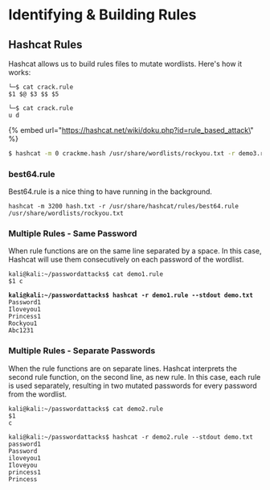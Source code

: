 # Identifying & Building Rules

## Hashcat Rules

Hashcat allows us to build rules files to mutate wordlists. Here's how it works:

```
└─$ cat crack.rule    
$1 $@ $3 $$ $5

└─$ cat crack.rule 
u d
```

{% embed url="https://hashcat.net/wiki/doku.php?id=rule_based_attack\" %}

```bash
$ hashcat -m 0 crackme.hash /usr/share/wordlists/rockyou.txt -r demo3.rule --force
```

### best64.rule

Best64.rule is a nice thing to have running in the background.

```
hashcat -m 3200 hash.txt -r /usr/share/hashcat/rules/best64.rule /usr/share/wordlists/rockyou.txt
```



### Multiple Rules - Same Password

When rule functions are on the same line separated by a space. In this case, Hashcat will use them consecutively on each password of the wordlist.

<pre class="language-shell-session"><code class="lang-shell-session">kali@kali:~/passwordattacks$ cat demo1.rule     
$1 c

<strong>kali@kali:~/passwordattacks$ hashcat -r demo1.rule --stdout demo.txt
</strong>Password1
Iloveyou1
Princess1
Rockyou1
Abc1231
</code></pre>



### Multiple Rules - Separate Passwords

When the rule functions are on separate lines. Hashcat interprets the second rule function, on the second line, as new rule. In this case, each rule is used separately, resulting in two mutated passwords for every password from the wordlist.

```shell-session
kali@kali:~/passwordattacks$ cat demo2.rule   
$1
c

kali@kali:~/passwordattacks$ hashcat -r demo2.rule --stdout demo.txt
password1
Password
iloveyou1
Iloveyou
princess1
Princess
```

